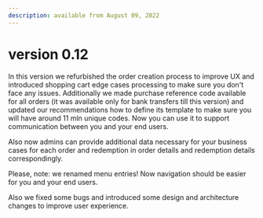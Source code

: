 ```yaml
---
description: available from August 09, 2022
---
```


# version 0.12

In this version we refurbished the order creation process to improve UX and introduced shopping cart edge cases processing to make sure you don't face any issues. Additionally we made purchase reference code available for all orders (it was available only for bank transfers till this version) and updated our recommendations how to define its template to make sure you will have around 11 mln unique codes. Now you can use it to support communication between you and your end users.

Also now admins can provide additional data necessary for your business cases for each order and redemption in order details and redemption details correspondingly.

Please, note: we renamed menu entries! Now navigation should be easier for you and your end users.

Also we fixed some bugs and introduced some design and architecture changes to improve user experience.
